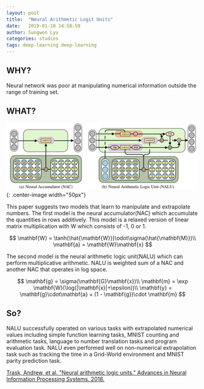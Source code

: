 ```yaml
---
layout: post
title:  "Neural Arithmetic Logit Units"
date:   2019-01-10 14:58:59
author: Sungwon Lyu
categories: studies
tags: deep-learning deep-learning
---
```

## WHY? 
Neural network was poor at manipulating numerical information outside the range of training set.

## WHAT?
![image](/assets/images/nalu.png){: .center-image width="50px"}

This paper suggests two models that learn to manipulate and extrapolate numbers. The first model is the neural accumulator(NAC) which accumulate the quantities in rows additively. This model is a relaxed version of linear matrix multiplication with W which consists of -1, 0 or 1. 

$$
\mathbf{W} = \tanh(\hat{\mathbf{W}})\odot\sigma(\hat{\mathbf{M}})\\
\mathbf{a} = \mathbf{W}\mathbf{x}
$$
 
The second model is the neural arithmetic logic unit(NALU) which can perform multiplicative arithmetic. NALU is weighted sum of a NAC and another NAC that operates in log space.  

$$
\mathbf{g} = \sigma(\mathbf{G}\mathbf{x})\\
\mathbf{m} = \exp \mathbf{W}(\log(|\mathbf{x}|+\epsilon))\\
\mathbf{y} = \mathbf{g}\cdot\mathbf{a} + (1 - \mathbf{g})\cdot \mathbf{m}
$$

## So?
NALU successfully operated on various tasks with extrapolated numerical values including simple function learning tasks, MNIST counting and arithmetic tasks, language to number translation tasks and program evaluation task. NALU even performed well on non-numerical extrapolation task such as tracking the time in a Grid-World environment and MNIST parity prediction task. 

[Trask, Andrew, et al. "Neural arithmetic logic units." Advances in Neural Information Processing Systems. 2018.](http://papers.nips.cc/paper/8027-neural-arithmetic-logic-units)
